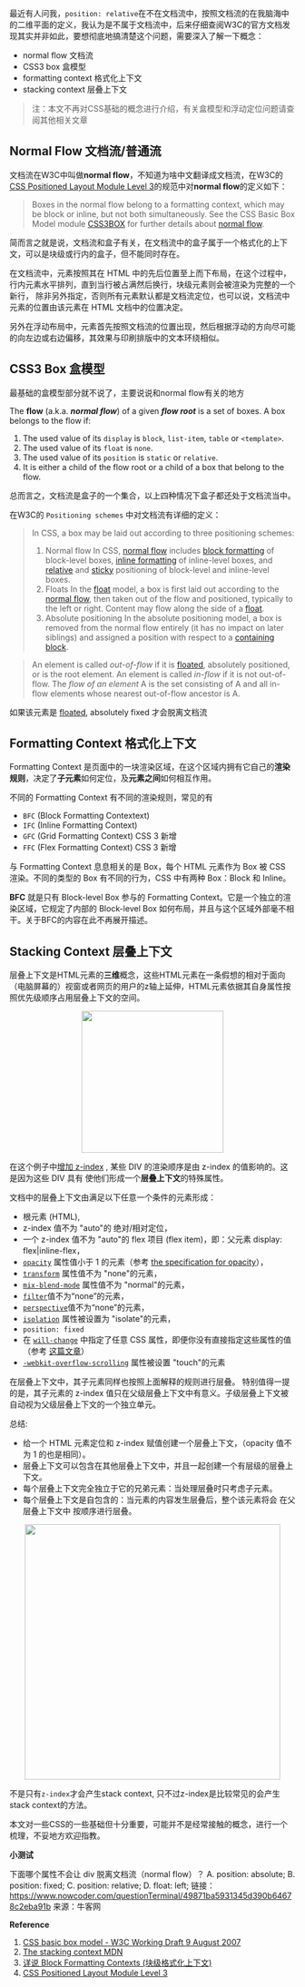 最近有人问我，`position: relative`在不在文档流中，按照文档流的在我脑海中的二维平面的定义，我认为是不属于文档流中，后来仔细查阅W3C的官方文档发现其实并非如此，要想彻底地搞清楚这个问题，需要深入了解一下概念：

- normal flow 文档流
- CSS3 box 盒模型
- formatting context 格式化上下文
- stacking context 层叠上下文

> 注：本文不再对CSS基础的概念进行介绍，有关盒模型和浮动定位问题请查阅其他相关文章

## Normal Flow 文档流/普通流
文档流在W3C中叫做**normal flow**，不知道为啥中文翻译成文档流，在W3C的[CSS Positioned Layout Module Level 3](https://www.w3.org/TR/css-position-3/)的规范中对**normal flow**的定义如下：
>Boxes in the normal flow belong to a formatting context, which may be block or inline, but not both simultaneously. See the CSS Basic Box Model module [CSS3BOX](https://www.w3.org/TR/css3-box/) for further details about [normal flow](https://www.w3.org/TR/CSS2/visuren.html#normal-flow).

简而言之就是说，文档流和盒子有关，在文档流中的盒子属于一个格式化的上下文，可以是块级或行内的盒子，但不能同时存在。

在文档流中，元素按照其在 HTML 中的先后位置至上而下布局，在这个过程中，行内元素水平排列，直到当行被占满然后换行，块级元素则会被渲染为完整的一个新行， 除非另外指定，否则所有元素默认都是文档流定位，也可以说，文档流中元素的位置由该元素在 HTML 文档中的位置决定。

另外在浮动布局中，元素首先按照文档流的位置出现，然后根据浮动的方向尽可能的向左边或右边偏移，其效果与印刷排版中的文本环绕相似。

## CSS3 Box 盒模型

最基础的盒模型部分就不说了，主要说说和normal flow有关的地方

The **flow** (a.k.a. ___normal flow___) of a given ___flow root___ is a set of boxes. A box belongs to the flow if:
1. The used value of its `display` is `block`, `list-item`, `table` or `<template>`.
2. The used value of its `float` is `none`.
3. The used value of its `position` is `static` or `relative`.
4. It is either a child of the flow root or a child of a box that belong to the flow.


总而言之，文档流是盒子的一个集合，以上四种情况下盒子都还处于文档流当中。

在W3C的 `Positioning schemes` 中对文档流有详细的定义：

> In CSS, a box may be laid out according to three positioning schemes:
> 1. Normal flow
>    In CSS, [normal flow](https://www.w3.org/TR/css-position-3/#normal-flow) includes [block formatting](https://www.w3.org/TR/CSS2/visuren.html#block-formatting) of block-level boxes, [inline formatting](https://www.w3.org/TR/CSS2/visuren.html#inline-formatting) of inline-level boxes, and [relative](https://www.w3.org/TR/CSS21/visuren.html#x34) and [sticky](https://www.w3.org/TR/css-position-3/#sticky-position) positioning of block-level and inline-level boxes.
> 2. Floats
>    In the [float](https://www.w3.org/TR/css-position-3/#float) model, a box is first laid out according to the [normal flow](https://www.w3.org/TR/css-position-3/#normal-flow), then taken out of the flow and positioned, typically to the left or right. Content may flow along the side of a [float](https://www.w3.org/TR/css-position-3/#float).
> 3. Absolute positioning
>    In the absolute positioning model, a box is removed from the normal flow entirely (it has no impact on later siblings) and assigned a position with respect to a [containing block](https://www.w3.org/TR/css-position-3/#containing-block).

> An element is called *out-of-flow* if it is [floated](https://www.w3.org/TR/css-position-3/#float), absolutely positioned, or is the root element. An element is called *in-flow* if it is not out-of-flow. The *flow of an element* A is the set consisting of A and all in-flow elements whose nearest out-of-flow ancestor is A.

如果该元素是 [floated](https://www.w3.org/TR/css-position-3/#float), absolutely fixed 才会脱离文档流

##  Formatting Context 格式化上下文

Formatting Context 是页面中的一块渲染区域，在这个区域内拥有它自己的**渲染规则**，决定了**子元素**如何定位，及**元素之间**如何相互作用。

不同的 Formatting Context 有不同的渲染规则，常见的有

- `BFC` (Block Formatting Contextext)
- `IFC` (Inline Formatting Context)
- `GFC` (Grid Formatting Context) CSS 3 新增
- `FFC` (Flex Formatting Context) CSS 3 新增

与 Formatting Context 息息相关的是 Box，每个 HTML 元素作为 Box 被 CSS 渲染。不同的类型的 Box 有不同的行为，CSS 中有两种 Box：Block 和 Inline。

**BFC** 就是只有 Block-level Box 参与的 Formatting Context。它是一个独立的渲染区域，它规定了内部的 Block-level Box 如何布局，并且与这个区域外部毫不相干。关于BFC的内容在此不再展开描述。

## Stacking Context 层叠上下文

层叠上下文是HTML元素的**三维**概念，这些HTML元素在一条假想的相对于面向（电脑屏幕的）视窗或者网页的用户的z轴上延伸，HTML元素依据其自身属性按照优先级顺序占用层叠上下文的空间。

<p align="center"><img width="250"src="https://user-images.githubusercontent.com/12554487/28297697-ecb3c92c-6ba1-11e7-91a2-a9ee66c2e494.png"></p>

在这个例子中[增加 z-index](https://developer.mozilla.org/en-US/docs/CSS/Understanding_z-index/Adding_z-index) , 某些 DIV 的渲染顺序是由 z-index 的值影响的。这是因为这些 DIV 具有 使他们形成一个**层叠上下文**的特殊属性。

文档中的层叠上下文由满足以下任意一个条件的元素形成：

- 根元素 (HTML),
- z-index 值不为 "auto"的 绝对/相对定位，
- 一个 z-index 值不为 "auto"的 flex 项目 (flex item)，即：父元素 display: flex|inline-flex，
- [`opacity`](https://developer.mozilla.org/zh-CN/docs/Web/CSS/opacity) 属性值小于 1 的元素（参考 [the specification for opacity](http://www.w3.org/TR/css3-color/#transparency)），
- [`transform`](https://developer.mozilla.org/zh-CN/docs/Web/CSS/transform) 属性值不为 "none"的元素，
- [`mix-blend-mode`](https://developer.mozilla.org/zh-CN/docs/Web/CSS/mix-blend-mode) 属性值不为 "normal"的元素，
- [`filter`](https://developer.mozilla.org/zh-CN/docs/Web/CSS/filter)值不为“none”的元素，
- [`perspective`](https://developer.mozilla.org/zh-CN/docs/Web/CSS/perspective)值不为“none”的元素，
- [`isolation`](https://developer.mozilla.org/zh-CN/docs/Web/CSS/isolation) 属性被设置为 "isolate"的元素，
- `position: fixed`
- 在 [`will-change`](https://developer.mozilla.org/zh-CN/docs/Web/CSS/will-change) 中指定了任意 CSS 属性，即便你没有直接指定这些属性的值（参考 [这篇文章](http://dev.opera.com/articles/css-will-change-property/)）
- [`-webkit-overflow-scrolling`](https://developer.mozilla.org/zh-CN/docs/Web/CSS/-webkit-overflow-scrolling) 属性被设置 "touch"的元素

在层叠上下文中，其子元素同样也按照上面解释的规则进行层叠。 特别值得一提的是，其子元素的 z-index 值只在父级层叠上下文中有意义。子级层叠上下文被自动视为父级层叠上下文的一个独立单元。

总结:

- 给一个 HTML 元素定位和 z-index 赋值创建一个层叠上下文，（opacity 值不为 1 的也是相同）。
- 层叠上下文可以包含在其他层叠上下文中，并且一起创建一个有层级的层叠上下文。
- 每个层叠上下文完全独立于它的兄弟元素：当处理层叠时只考虑子元素。
- 每个层叠上下文是自包含的：当元素的内容发生层叠后，整个该元素将会 在父层叠上下文中 按顺序进行层叠。

<p align="center"><img width="450"src="https://user-images.githubusercontent.com/12554487/28297790-549190f6-6ba2-11e7-8e0f-2a7639066f22.png"></p>

不是只有`z-index`才会产生stack context, 只不过z-index是比较常见的会产生stack context的方法。

本文对一些CSS的一些基础但十分重要，可能并不是经常接触的概念，进行一个梳理，不妥地方欢迎指教。

**小测试**

下面哪个属性不会让 div 脱离文档流（normal flow）？ 
A. position: absolute;
B. position: fixed;
C. position: relative;
D. float: left;
链接：https://www.nowcoder.com/questionTerminal/49871ba5931345d390b64678c2eba91b
来源：牛客网

**Reference**
1. [CSS basic box model - W3C Working Draft 9 August 2007](https://www.w3.org/TR/css3-box/)
2. [The stacking context MDN](https://developer.mozilla.org/zh-CN/docs/Web/Guide/CSS/Understanding_z_index/The_stacking_context)
1. [详说 Block Formatting Contexts (块级格式化上下文)](http://kayosite.com/block-formatting-contexts-in-detail.html)
1. [CSS Positioned Layout Module Level 3](https://www.w3.org/TR/css-position-3/)